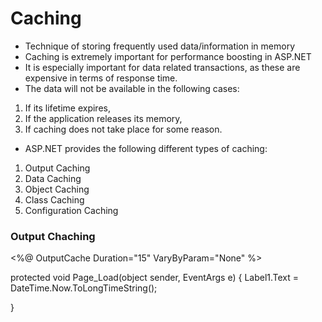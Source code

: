 # Caching
* Technique of storing frequently used data/information in memory
* Caching is extremely important for performance boosting in ASP.NET
* It is especially important for data related transactions, as these are expensive in terms of response time.
* The data will not be available in the following cases:

1. If its lifetime expires,
2. If the application releases its memory,
3. If caching does not take place for some reason.
* ASP.NET provides the following different types of caching:
 
1. Output Caching
2. Data Caching
3. Object Caching
4. Class Caching
5. Configuration Caching

### Output Chaching 

<%@ OutputCache Duration="15" VaryByParam="None" %>

protected void Page_Load(object sender, EventArgs e)
{
    Label1.Text = DateTime.Now.ToLongTimeString();
   
}

